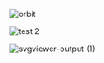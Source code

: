 

![orbit](https://github.com/glentiktak/DJ-as-Code/assets/11195748/4def8e60-0745-434e-9660-6fe51be6a5e0)

![test 2](https://github.com/glentiktak/DJ-as-Code/assets/11195748/1b38baaa-9416-4537-b268-c4829b3831db)

![svgviewer-output (1)](https://github.com/glentiktak/DJ-as-Code/assets/11195748/a59ae3e0-b393-4bf3-9ee5-6bb39c3c0ea0)


